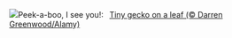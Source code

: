 ![](https://www.bing.com/th?id=OHR.GeckoLeaf_EN-US4138920498_UHD.jpg&w=1000)Peek-a-boo, I see you!:&nbsp;&ensp;[Tiny gecko on a leaf (© Darren Greenwood/Alamy)](https://www.bing.com/th?id=OHR.GeckoLeaf_EN-US4138920498_UHD.jpg)
<br><br/>
